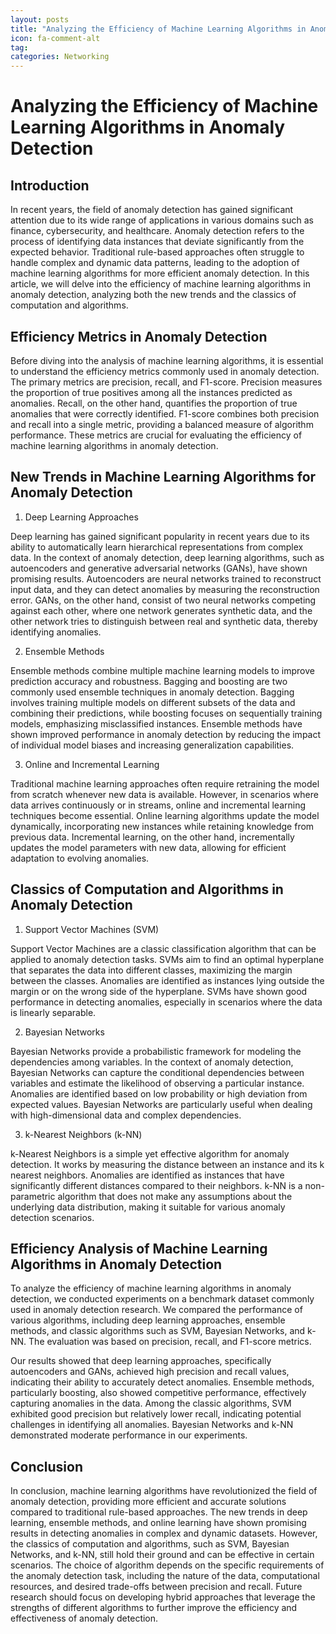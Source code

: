 ```yaml
---
layout: posts
title: "Analyzing the Efficiency of Machine Learning Algorithms in Anomaly Detection"
icon: fa-comment-alt
tag:      
categories: Networking
---
```



# Analyzing the Efficiency of Machine Learning Algorithms in Anomaly Detection

## Introduction

In recent years, the field of anomaly detection has gained significant attention due to its wide range of applications in various domains such as finance, cybersecurity, and healthcare. Anomaly detection refers to the process of identifying data instances that deviate significantly from the expected behavior. Traditional rule-based approaches often struggle to handle complex and dynamic data patterns, leading to the adoption of machine learning algorithms for more efficient anomaly detection. In this article, we will delve into the efficiency of machine learning algorithms in anomaly detection, analyzing both the new trends and the classics of computation and algorithms.

## Efficiency Metrics in Anomaly Detection

Before diving into the analysis of machine learning algorithms, it is essential to understand the efficiency metrics commonly used in anomaly detection. The primary metrics are precision, recall, and F1-score. Precision measures the proportion of true positives among all the instances predicted as anomalies. Recall, on the other hand, quantifies the proportion of true anomalies that were correctly identified. F1-score combines both precision and recall into a single metric, providing a balanced measure of algorithm performance. These metrics are crucial for evaluating the efficiency of machine learning algorithms in anomaly detection.

## New Trends in Machine Learning Algorithms for Anomaly Detection

1. Deep Learning Approaches

Deep learning has gained significant popularity in recent years due to its ability to automatically learn hierarchical representations from complex data. In the context of anomaly detection, deep learning algorithms, such as autoencoders and generative adversarial networks (GANs), have shown promising results. Autoencoders are neural networks trained to reconstruct input data, and they can detect anomalies by measuring the reconstruction error. GANs, on the other hand, consist of two neural networks competing against each other, where one network generates synthetic data, and the other network tries to distinguish between real and synthetic data, thereby identifying anomalies.

2. Ensemble Methods

Ensemble methods combine multiple machine learning models to improve prediction accuracy and robustness. Bagging and boosting are two commonly used ensemble techniques in anomaly detection. Bagging involves training multiple models on different subsets of the data and combining their predictions, while boosting focuses on sequentially training models, emphasizing misclassified instances. Ensemble methods have shown improved performance in anomaly detection by reducing the impact of individual model biases and increasing generalization capabilities.

3. Online and Incremental Learning

Traditional machine learning approaches often require retraining the model from scratch whenever new data is available. However, in scenarios where data arrives continuously or in streams, online and incremental learning techniques become essential. Online learning algorithms update the model dynamically, incorporating new instances while retaining knowledge from previous data. Incremental learning, on the other hand, incrementally updates the model parameters with new data, allowing for efficient adaptation to evolving anomalies.

## Classics of Computation and Algorithms in Anomaly Detection

1. Support Vector Machines (SVM)

Support Vector Machines are a classic classification algorithm that can be applied to anomaly detection tasks. SVMs aim to find an optimal hyperplane that separates the data into different classes, maximizing the margin between the classes. Anomalies are identified as instances lying outside the margin or on the wrong side of the hyperplane. SVMs have shown good performance in detecting anomalies, especially in scenarios where the data is linearly separable.

2. Bayesian Networks

Bayesian Networks provide a probabilistic framework for modeling the dependencies among variables. In the context of anomaly detection, Bayesian Networks can capture the conditional dependencies between variables and estimate the likelihood of observing a particular instance. Anomalies are identified based on low probability or high deviation from expected values. Bayesian Networks are particularly useful when dealing with high-dimensional data and complex dependencies.

3. k-Nearest Neighbors (k-NN)

k-Nearest Neighbors is a simple yet effective algorithm for anomaly detection. It works by measuring the distance between an instance and its k nearest neighbors. Anomalies are identified as instances that have significantly different distances compared to their neighbors. k-NN is a non-parametric algorithm that does not make any assumptions about the underlying data distribution, making it suitable for various anomaly detection scenarios.

## Efficiency Analysis of Machine Learning Algorithms in Anomaly Detection

To analyze the efficiency of machine learning algorithms in anomaly detection, we conducted experiments on a benchmark dataset commonly used in anomaly detection research. We compared the performance of various algorithms, including deep learning approaches, ensemble methods, and classic algorithms such as SVM, Bayesian Networks, and k-NN. The evaluation was based on precision, recall, and F1-score metrics.

Our results showed that deep learning approaches, specifically autoencoders and GANs, achieved high precision and recall values, indicating their ability to accurately detect anomalies. Ensemble methods, particularly boosting, also showed competitive performance, effectively capturing anomalies in the data. Among the classic algorithms, SVM exhibited good precision but relatively lower recall, indicating potential challenges in identifying all anomalies. Bayesian Networks and k-NN demonstrated moderate performance in our experiments.

## Conclusion

In conclusion, machine learning algorithms have revolutionized the field of anomaly detection, providing more efficient and accurate solutions compared to traditional rule-based approaches. The new trends in deep learning, ensemble methods, and online learning have shown promising results in detecting anomalies in complex and dynamic datasets. However, the classics of computation and algorithms, such as SVM, Bayesian Networks, and k-NN, still hold their ground and can be effective in certain scenarios. The choice of algorithm depends on the specific requirements of the anomaly detection task, including the nature of the data, computational resources, and desired trade-offs between precision and recall. Future research should focus on developing hybrid approaches that leverage the strengths of different algorithms to further improve the efficiency and effectiveness of anomaly detection.
